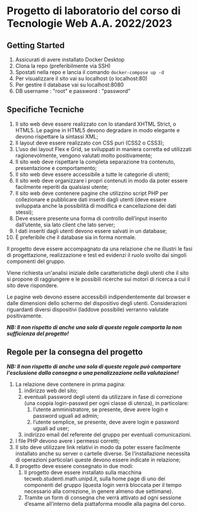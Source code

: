 # Progetto di laboratorio del corso di Tecnologie Web A.A. 2022/2023

## Getting Started

1. Assicurati di avere installato Docker Desktop
2. Clona la repo (preferibilmente via SSH)
3. Spostati nella repo e lancia il comando  ``docker-compose up -d``
4. Per visualizzare il sito vai su localhost (o localhost:80)
5. Per gestire il database vai su localhost:8080
6. DB username : "root" e password : "password"

## Specifiche Tecniche

1. Il sito web deve essere realizzato con lo standard XHTML Strict, o HTML5. Le pagine in HTML5 devono degradare in modo elegante e devono rispettare la sintassi XML;
2. Il layout deve essere realizzato con CSS puri (CSS2 o CSS3);
3. L’uso dei layout Flex e Grid, se sviluppati in maniera corretta ed utilizzati ragionevolmente, vengono valutati molto positivamente;
4. Il sito web deve rispettare la completa separazione tra contenuto, presentazione e comportamento;
5. Il sito web deve essere accessibile a tutte le categorie di utenti;
6. Il sito web deve organizzare i propri contenuti in modo da poter essere facilmente reperiti da qualsiasi utente;
7. Il sito web deve contenere pagine che utilizzino script PHP per collezionare e pubblicare dati inseriti dagli utenti (deve essere sviluppata anche la possibilità di modifica e cancellazione dei dati stessi);
8. Deve essere presente una forma di controllo dell’input inserito dall’utente, sia lato client che lato server;
9. I dati inseriti dagli utenti devono essere salvati in un database;
10. È preferibile che il database sia in forma normale.

Il progetto deve essere accompagnato da una relazione che ne illustri le fasi di progettazione, realizzazione e test ed evidenzi il ruolo svolto dai singoli componenti del gruppo.

Viene richiesta un'analisi iniziale delle caratteristiche degli utenti che il sito si propone di raggiungere e le possibili ricerche sui motori di ricerca a cui il sito deve rispondere.

Le pagine web devono essere accessibili indipendentemente dal browser e dalle dimensioni dello schermo del dispositivo degli utenti. Considerazioni riguardanti diversi dispositivi (laddove possibile) verranno valutate positivamente.

***NB: Il non rispetto di anche una sola di queste regole comporta la non sufficienza del progetto!***

## Regole per la consegna del progetto

***NB: Il non rispetto di anche una sola di queste regole può comportare l'esclusione dalla consegna o una penalizzazione nella valutazione!***

1. La relazione deve contenere in prima pagina:
   1. indirizzo web del sito;
   2. eventuali password degli utenti da utilizzare in fase di correzione (una coppia login-passwd per ogni classe di utenza), in particolare:
      1. l’utente amministratore, se presente, deve avere login e password uguali ad admin;
      2. l’utente semplice, se presente, deve avere login e password uguali ad user;
   3. indirizzo email del referente del gruppo per eventuali comunicazioni.
2. I file PHP devono avere i permessi corretti;
3. Il sito deve utilizzare link relativi in modo da poter essere facilmente installato anche su server o cartelle diverse. Se l’installazione necessita di operazioni particolari queste devono essere indicate in relazione;
4. Il progetto deve essere consegnato in due modi:
   1. Il progetto deve essere installato sulla macchina tecweb.studenti.math.unipd.it, sulla home page di uno dei componenti del gruppo (questa login verrà bloccata per il tempo necessario alla correzione, in genere almeno due settimane).
   2. Tramite un form di consegna che verrà attivato ad ogni sessione d’esame all’interno della piattaforma moodle alla pagina del corso.
